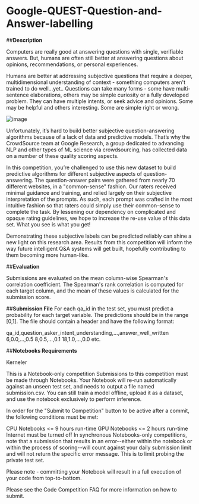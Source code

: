 # Google-QUEST-Question-and-Answer-labelling



##**Description**

Computers are really good at answering questions with single, verifiable answers. But, humans are often still better at answering questions about opinions, recommendations, or personal experiences.

Humans are better at addressing subjective questions that require a deeper, multidimensional understanding of context - something computers aren't trained to do well…yet.. Questions can take many forms - some have multi-sentence elaborations, others may be simple curiosity or a fully developed problem. They can have multiple intents, or seek advice and opinions. Some may be helpful and others interesting. Some are simple right or wrong.


![image](https://github.com/Parth195/Google-QUEST-Question-and-Answer-labelling/assets/89126978/acfad4b6-683e-46cb-809c-f5a8a856283a)


Unfortunately, it’s hard to build better subjective question-answering algorithms because of a lack of data and predictive models. That’s why the CrowdSource team at Google Research, a group dedicated to advancing NLP and other types of ML science via crowdsourcing, has collected data on a number of these quality scoring aspects.

In this competition, you’re challenged to use this new dataset to build predictive algorithms for different subjective aspects of question-answering. The question-answer pairs were gathered from nearly 70 different websites, in a "common-sense" fashion. Our raters received minimal guidance and training, and relied largely on their subjective interpretation of the prompts. As such, each prompt was crafted in the most intuitive fashion so that raters could simply use their common-sense to complete the task. By lessening our dependency on complicated and opaque rating guidelines, we hope to increase the re-use value of this data set. What you see is what you get!

Demonstrating these subjective labels can be predicted reliably can shine a new light on this research area. Results from this competition will inform the way future intelligent Q&A systems will get built, hopefully contributing to them becoming more human-like.



##**Evaluation**


Submissions are evaluated on the mean column-wise Spearman's correlation coefficient. The Spearman's rank correlation is computed for each target column, and the mean of these values is calculated for the submission score.

##**Submission File**
For each qa_id in the test set, you must predict a probability for each target variable. The predictions should be in the range [0,1]. The file should contain a header and have the following format:

qa_id,question_asker_intent_understanding,...,answer_well_written
6,0.0,...,0.5
8,0.5,...,0.1
18,1.0,...,0.0
etc.



##**Notebooks Requirements**

Kerneler

This is a Notebook-only competition
Submissions to this competition must be made through Notebooks. Your Notebook will re-run automatically against an unseen test set, and needs to output a file named submission.csv. You can still train a model offline, upload it as a dataset, and use the notebook exclusively to perform inference.

In order for the "Submit to Competition" button to be active after a commit, the following conditions must be met:

CPU Notebooks <= 9 hours run-time
GPU Notebooks <= 2 hours run-time
Internet must be turned off
In synchronous Notebooks-only competitions, note that a submission that results in an error--either within the notebook or within the process of scoring--will count against your daily submission limit and will not return the specific error message. This is to limit probing the private test set.

Please note - committing your Notebook will result in a full execution of your code from top-to-bottom.

Please see the Code Competition FAQ for more information on how to submit.
